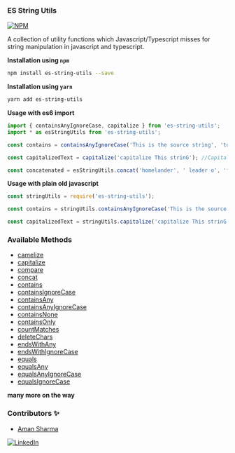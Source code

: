 ### ES String Utils 
[![NPM][npm-shield]][npm-url]

A collection of utility functions which Javascript/Typescript misses for string manipulation in javascript and typescript.

**Installation using `npm`**
```sh
npm install es-string-utils --save
```

**Installation using `yarn`**
```sh
yarn add es-string-utils
```

**Usage with es6 import**
```ts
import { containsAnyIgnoreCase, capitalize } from 'es-string-utils';
import * as esStringUtils from 'es-string-utils';

const contains = containsAnyIgnoreCase('This is the source string', 'tocheck'); //false

const capitalizedText = capitalize('capitalize This strinG'); //Capitalize This String

const concatenated = esStringUtils.concat('homelander', ' leader o', 'f V7'); //homelander leader of V7
```

**Usage with plain old javascript**
```js
const stringUtils = require('es-string-utils');

const contains = stringUtils.containsAnyIgnoreCase('This is the source string', 'tocheck'); //false

const capitalizedText = stringUtils.capitalize('capitalize This strinG'); //Capitalize This String
```

### Available Methods
* [camelize](utils/camelize.ts)
* [capitalize](utils/capitalize.ts)
* [compare](utils/compare.ts)
* [concat](utils/concat.ts)
* [contains](utils/contains.ts)
* [containsIgnoreCase](utils/containsAnyIgnoreCase.ts)
* [containsAny](utils/containsAny.ts)
* [containsAnyIgnoreCase](utils/containsAnyIgnoreCase.ts)
* [containsNone](utils/containsNone.ts)
* [containsOnly](utils/containsOnly.ts)
* [countMatches](utils/countMatches.ts)
* [deleteChars](utils/deleteChars.ts)
* [endsWithAny](utils/endsWithAny.ts)
* [endsWithIgnoreCase](utils/endsWithAnyIgnoreCase.ts)
* [equals](utils/equals.ts)
* [equalsAny](utils/equalsAny.ts)
* [equalsAnyIgnoreCase](utils/equalsAnyIgnoreCase.ts)
* [equalsIgnoreCase](utils/equalsIgnoreCase.ts)

**many more on the way**

### Contributors ✨
- [Aman Sharma](https://github.com/iaman0004)

[![LinkedIn][linkedin-shield]][linkedin-url]

<!-- MARKDOWN LINKS & IMAGES -->
[npm-shield]: https://img.icons8.com/color/48/npm.png
[npm-url]: https://www.npmjs.com/package/es-string-utils
[linkedin-shield]: https://img.shields.io/badge/-LinkedIn-black.svg?style=for-the-badge&logo=linkedin&colorB=555
[linkedin-url]: https://www.linkedin.com/in/iaman0004/